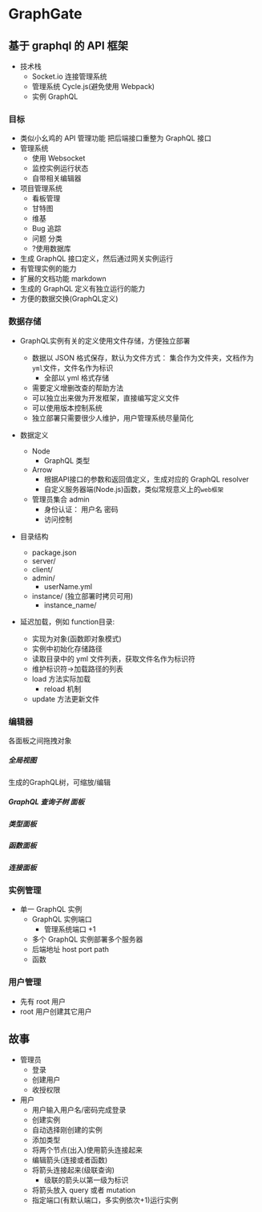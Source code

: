# GraphGate

## 基于 graphql 的 API 框架


- 技术栈
  - Socket.io 连接管理系统
  - 管理系统 Cycle.js(避免使用 Webpack)
  - 实例 GraphQL

### 目标
- 类似小幺鸡的 API 管理功能
把后端接口重整为 GraphQL 接口
- 管理系统
  - 使用 Websocket
  - 监控实例运行状态
  - 自带相关编辑器
- 项目管理系统
  - 看板管理
  - 甘特图
  - 维基
  - Bug 追踪
  - 问题 分类
  - ?使用数据库
- 生成 GraphQL 接口定义，然后通过网关实例运行
- 有管理实例的能力
- 扩展的文档功能 markdown
- 生成的 GraphQL 定义有独立运行的能力
- 方便的数据交换(GraphQL定义)

### 数据存储

- GraphQL实例有关的定义使用文件存储，方便独立部署
  - 数据以 JSON 格式保存，默认为文件方式： 集合作为文件夹，文档作为`yml`文件，文件名作为标识
    - 全部以 yml 格式存储
  - 需要定义增删改查的帮助方法
  - 可以独立出来做为开发框架，直接编写定义文件
  - 可以使用版本控制系统
  - 独立部署只需要很少人维护，用户管理系统尽量简化

- 数据定义
  - Node
    - GraphQL 类型
  - Arrow
    - 根据API接口的参数和返回值定义，生成对应的 GraphQL resolver
    - 自定义服务器端(Node.js)函数，类似常规意义上的`web框架`
  - 管理员集合 admin
    - 身份认证： 用户名 密码
    - 访问控制

- 目录结构
  - package.json
  - server/
  - client/
  - admin/
    - userName.yml
  - instance/ (独立部署时拷贝可用)
    - instance_name/

- 延迟加载，例如 function目录:
  - 实现为对象(函数即对象模式)
  - 实例中初始化存储路径
  - 读取目录中的 yml 文件列表，获取文件名作为标识符
  - 维护标识符->加载路径的列表
  - load 方法实际加载
    - reload 机制
  - update 方法更新文件

### 编辑器
各面板之间拖拽对象
##### 全局视图
生成的GraphQL树，可缩放/编辑
##### GraphQL 查询子树 面板
##### 类型面板
##### 函数面板
##### 连接面板

### 实例管理
- 单一 GraphQL 实例
  - GraphQL 实例端口
    - 管理系统端口 +1
  - 多个 GraphQL 实例部署多个服务器
  - 后端地址 host port path
  - 函数

### 用户管理
- 先有 root 用户
- root 用户创建其它用户

## 故事
- 管理员
  - 登录
  - 创建用户
  - 收授权限
- 用户
  - 用户输入用户名/密码完成登录
  - 创建实例
  - 自动选择刚创建的实例
  - 添加类型
  - 将两个节点(出入)使用箭头连接起来
  - 编辑箭头(连接或者函数)
  - 将箭头连接起来(级联查询)
    - 级联的箭头以第一级为标识
  - 将箭头放入 query 或者 mutation
  - 指定端口(有默认端口，多实例依次+1)运行实例
